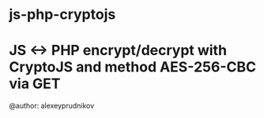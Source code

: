 # js-php-cryptojs
# JS <-> PHP encrypt/decrypt with CryptoJS and method AES-256-CBC via GET
@author: alexeyprudnikov
